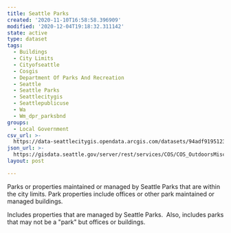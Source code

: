 ```yaml
---
title: Seattle Parks
created: '2020-11-10T16:58:58.396909'
modified: '2020-12-04T19:18:32.311142'
state: active
type: dataset
tags:
  - Buildings
  - City Limits
  - Cityofseattle
  - Cosgis
  - Department Of Parks And Recreation
  - Seattle
  - Seattle Parks
  - Seattlecitygis
  - Seattlepublicuse
  - Wa
  - Wm_dpr_parksbnd
groups:
  - Local Government
csv_url: >-
  https://data-seattlecitygis.opendata.arcgis.com/datasets/94adf91951234a80b124238533f9e042_5.csv?outSR=%7B%22latestWkid%22%3A2926%2C%22wkid%22%3A2926%7D
json_url: >-
  https://gisdata.seattle.gov/server/rest/services/COS/COS_OutdoorsMisc/MapServer/5
layout: post

---
```

<p><span>Parks or properties maintained or managed by Seattle Parks that are within the city limits. Park properties include offices or other park maintained or managed buildings.</span><br /></p><div><span><div></div><div>Includes properties that are managed by Seattle Parks.  Also, includes parks that may not be a &quot;park&quot; but offices or buildings.</div></span><br /></div>
